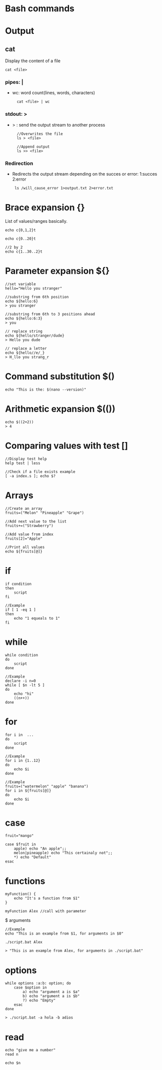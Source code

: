 # Bash commands

# Output

## cat
Display the content of a file

    cat <file>

### pipes: |

- wc: word count(lines, words, characters)

        cat <file> | wc

### stdout: >

- \> : send the output stream to another process

        //Overwrites the file
        ls > <file>

        //Append output
        ls >> <file>

### Redirection

-  Redirects the output stream depending on the succes or error: 1:succes   2:error

        ls /will_cause_error 1>output.txt 2>error.txt

# Brace expansion {}
List of values/ranges basically.

    echo c{0,1,2}t

    echo c{0..20}t

    //2 by 2
    echo c{1..30..2}t

# Parameter expansion ${}

    //set variable
    hello="Hello you stranger"

    //substring from 6th position
    echo ${hello:6}
    > you stranger

    //substring from 6th to 3 positions ahead
    echo ${hello:6:3}
    > you

    // replace string
    echo ${hello/stranger/dude}
    > Hello you dude

    // replace a letter
    echo ${hello//e/_}
    > H_llo you strang_r

# Command substitution $()

    echo "This is the: $(nano --version)"
    
# Arithmetic expansion $(())

    echo $((2+2))
    > 4

# Comparing values with test []

    //Display test help
    help test | less

    //Check if a file exists example
    [ -a index.s ]; echo $?

# Arrays

    //Create an array
    fruits=("Melon" "Pineapple" "Grape")

    //Add next value to the list
    fruits+=("Strawberry")

    //Add value from index
    fruits[2]="Apple"

    //Print all values
    echo ${fruits[@]}

# if

    if condition
    then
        script
    fi

    //Example
    if [ 1 -eq 1 ] 
    then 
        echo "1 equeals to 1"
    fi

# while

    while condition
    do
        script
    done

    //Example
    declare -i n=0
    while [ $n -lt 5 ]
    do 
        echo "hi" 
        ((n++))
    done

# for

    for i in  ... 
    do
        script
    done

    //Example
    for i in {1..12}
    do 
        echo $i
    done

    //Example
    fruits=("watermelon" "apple" "banana")
    for i in ${fruits[@]}
    do 
        echo $i
    done
    
# case
    
    fruit="mango"
    
    case $fruit in
        apple) echo "An apple";;
        melon|pineapple) echo "This certainaly not";;
        *) echo "Default"
    esac

# functions

    myFunction() {
        echo "It's a function from $1"
    }
    
    myFunction Alex //call with parameter
    
$ arguments

    //Example
    echo "This is an example from $1, for arguments in $0"
    
    ./script.bat Alex
    
    > "This is an example from Alex, for arguments in ./script.bat"
   
 
# options

    while options :a:b: option; do
        case $option in
            a) echo "argument a is $a"
            b) echo "argument a is $b"
            ?) echo "Empty"
        esac
    done
    
    > ./script.bat -a hola -b adios
    
# read

    echo "give me a number"
    read n
    
    echo $n


    
        
